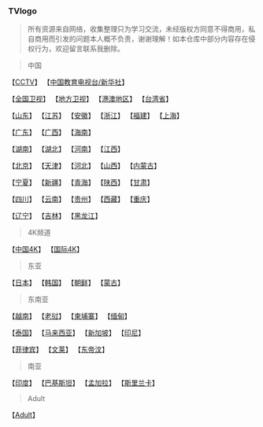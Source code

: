 ### TVlogo
> 所有资源来自网络，收集整理只为学习交流，未经版权方同意不得商用，私自商用而引发的问题本人概不负责，谢谢理解！如本仓库中部分内容存在侵权行为，欢迎留言联系我删除。

> 中国
> 
【[CCTV](./md/CCTV.md)】  【[中国教育电视台/新华社](./md/CET.md)】

【[全国卫视](./md/CN.md)】  【[地方卫视](./md/DIG.md)】  【[港澳地区](./md/CNHK.md)】  【[台湾省](./md/CNTW.md)】

【[山东](./md/SD.md)】  【[江苏](./md/JS.md)】  【[安徽](./md/AH.md)】  【[浙江](./md/ZJ.md)】  【[福建](./md/FJ.md)】  【[上海](./md/SH.md)】

【[广东](./md/GD.md)】  【[广西](./md/GX.md)】  【[海南](./md/HIN.md)】

【[湖南](./md/HUN.md)】  【[湖北](./md/HUB.md)】  【[河南](./md/HEN.md)】  【[江西](./md/JX.md)】

【[北京](./md/BJ.md)】  【[天津](./md/TJ.md)】  【[河北](./md/HEB.md)】  【[山西](./md/SX.md)】  【[内蒙古](./md/NM.md)】

【[宁夏](./md/NX.md)】  【[新疆](./md/XJ.md)】  【[青海](./md/QH.md)】  【[陕西](./md/SAX.md)】  【[甘肃](./md/GS.md)】

【[四川](./md/SC.md)】  【[云南](./md/YN.md)】  【[贵州](./md/GZ.md)】  【[西藏](./md/XZ.md)】  【[重庆](./md/XQ.md)】

【[辽宁](./md/LN.md)】  【[吉林](./md/JL.md)】  【[黑龙江](./md/HLJ.md)】

> 4K频道
> 
【[中国4K](./md/CN4K.md)】  【[国际4K](./md/INT4K.md)】
> 
> 东亚
> 
【[日本](./md/JP.md)】  【[韩国](./md/KR.md)】  【[朝鲜](./md/KP.md)】  【[蒙古](./md/MN.md)】
> 
> 东南亚
> 
【[越南](./md/VN.md)】  【[老挝](./md/LA.md)】  【[柬埔寨](./md/KH.md)】  【[缅甸](./md/MM.md)】
>
【[泰国](./md/TH.md)】  【[马来西亚](./md/MY.md)】  【[新加坡](./md/SG.md)】  【[印尼](./md/ID.md)】
>
【[菲律宾](./md/PH.md)】  【[文莱](./md/BN.md)】  【[东帝汶](./md/TL.md)】
>
>南亚
>
【[印度](./md/IN.md)】  【[巴基斯坦](./md/PK.md)】  【[孟加拉](./md/BD.md)】  【[斯里兰卡](./md/LK.md)】
>
>Adult
>
【[Adult](./md/CR.md)】

